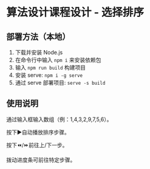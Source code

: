 # 算法设计课程设计 - 选择排序

## 部署方法（本地）

1. 下载并安装 Node.js
2. 在命令行中输入 `npm i` 来安装依赖包
3. 输入 `npm run build` 构建项目
4. 安装 serve: `npm i -g serve`
5. 通过 serve 部署项目: `serve -s build`

## 使用说明

通过输入框输入数组（例：1,4,3,2,9,7,5,6）。

按下▶自动播放排序步骤。

按下⏪/⏩前往上/下一步。

拨动进度条可前往特定步骤。
